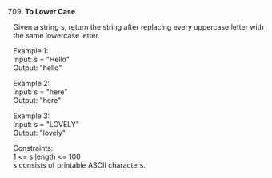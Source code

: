 709. **To Lower Case**

Given a string s, return the string after replacing every uppercase letter with the same lowercase letter.<br>

Example 1:<br>
Input: s = "Hello"<br>
Output: "hello"<br>

Example 2:<br>
Input: s = "here"<br>
Output: "here"<br>

Example 3:<br>
Input: s = "LOVELY"<br>
Output: "lovely"<br>

Constraints:<br>
1 <= s.length <= 100<br>
s consists of printable ASCII characters.
